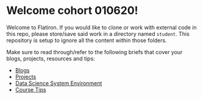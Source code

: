 # Welcome cohort 010620!

Welcome to Flatiron. If you would like to clone or work with external code in this repo, please store/save said work in a directory named `student`. This repository is setup to ignore all the content within those folders.

Make sure to read through/refer to the following briefs that cover your blogs, projects, resources and tips:
- [Blogs](BLOG_BRIEF.md)
- [Projects](PROJECTS_BRIEF.md)
- [Data Science System Environment](https://github.com/learn-co-curriculum/dsc-data-science-env#updating-your-virtual-environment)
- [Course Tips](COURSE_TIPS.md)
